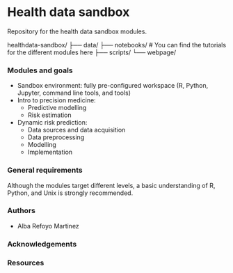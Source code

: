 # Health data sandbox 

Repository for the health data sandbox modules. 

healthdata-sandbox/
├── data/
├── notebooks/ # You can find the tutorials for the different modules here
├── scripts/
└── webpage/

### Modules and goals 

- Sandbox environment: fully pre-configured workspace (R, Python, Jupyter, command line tools, and tools)
- Intro to precision medicine:
    - Predictive modelling
    - Risk estimation 
- Dynamic risk prediction:
    - Data sources and data acquisition
    - Data preprocessing
    - Modelling
    - Implementation

### General requirements

Although the modules target different levels, a basic understanding of R, Python, and Unix is strongly recommended.


### Authors
- Alba Refoyo Martinez


### Acknowledgements


### Resources 